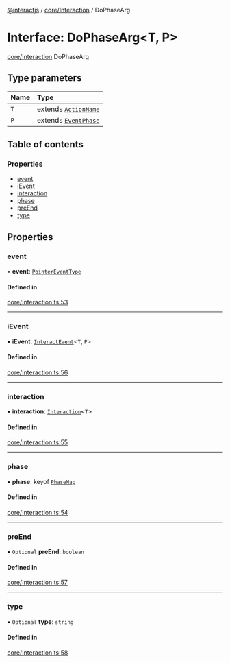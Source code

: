 [@interactjs](../README.md) / [core/Interaction](../modules/core_Interaction.md) / DoPhaseArg

# Interface: DoPhaseArg\<T, P\>

[core/Interaction](../modules/core_Interaction.md).DoPhaseArg

## Type parameters

| Name | Type |
| :------ | :------ |
| `T` | extends [`ActionName`](../modules/core_types.md#actionname) |
| `P` | extends [`EventPhase`](../modules/core_InteractEvent.md#eventphase) |

## Table of contents

### Properties

- [event](core_Interaction.DoPhaseArg.md#event)
- [iEvent](core_Interaction.DoPhaseArg.md#ievent)
- [interaction](core_Interaction.DoPhaseArg.md#interaction)
- [phase](core_Interaction.DoPhaseArg.md#phase)
- [preEnd](core_Interaction.DoPhaseArg.md#preend)
- [type](core_Interaction.DoPhaseArg.md#type)

## Properties

### event

• **event**: [`PointerEventType`](../modules/core_types.md#pointereventtype)

#### Defined in

[core/Interaction.ts:53](https://github.com/taye/interact.js/blob/24fdee86/packages/@interactjs/core/Interaction.ts#L53)

___

### iEvent

• **iEvent**: [`InteractEvent`](../classes/core_InteractEvent.InteractEvent.md)\<`T`, `P`\>

#### Defined in

[core/Interaction.ts:56](https://github.com/taye/interact.js/blob/24fdee86/packages/@interactjs/core/Interaction.ts#L56)

___

### interaction

• **interaction**: [`Interaction`](../classes/core_Interaction.Interaction.md)\<`T`\>

#### Defined in

[core/Interaction.ts:55](https://github.com/taye/interact.js/blob/24fdee86/packages/@interactjs/core/Interaction.ts#L55)

___

### phase

• **phase**: keyof [`PhaseMap`](core_InteractEvent.PhaseMap.md)

#### Defined in

[core/Interaction.ts:54](https://github.com/taye/interact.js/blob/24fdee86/packages/@interactjs/core/Interaction.ts#L54)

___

### preEnd

• `Optional` **preEnd**: `boolean`

#### Defined in

[core/Interaction.ts:57](https://github.com/taye/interact.js/blob/24fdee86/packages/@interactjs/core/Interaction.ts#L57)

___

### type

• `Optional` **type**: `string`

#### Defined in

[core/Interaction.ts:58](https://github.com/taye/interact.js/blob/24fdee86/packages/@interactjs/core/Interaction.ts#L58)
